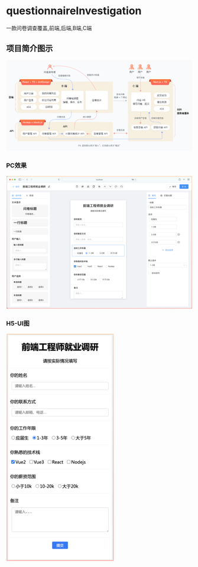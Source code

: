 # questionnaireInvestigation
一款问卷调查覆盖,前端,后端,B端,C端



## 项目简介图示

![项目简介图示](img/demo2.png)

### PC效果

![PC效果](img/pc.png)

### H5-UI图

![H5-UI图](img/h5.png)
